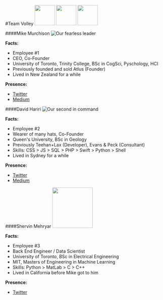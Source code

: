 #Team Volley
<a href="#mike-murchison"><img src="https://lh4.googleusercontent.com/-DgVSPN_T0SA/AAAAAAAAAAI/AAAAAAAAAAA/lMdQB0bH9mQ/s128-c-k/photo.jpg" width="64px"></a>
<a href="#david-hariri"><img src="https://lh3.googleusercontent.com/-15DCouwNT5s/AAAAAAAAAAI/AAAAAAAAAAA/O4A3I3KDqTQ/s128-c-k/photo.jpg" width="64px"></a>
<a href="#shervin-mehryar"><img src="https://media.licdn.com/mpr/mpr/shrink_200_200/p/8/005/0a1/0d5/247903e.jpg" width="64px"></a>

####Mike Murchison
![](https://lh4.googleusercontent.com/-DgVSPN_T0SA/AAAAAAAAAAI/AAAAAAAAAAA/lMdQB0bH9mQ/s128-c-k/photo.jpg "Our fearless leader")

**Facts:**
- Employee #1
- CEO, Co-Founder
- University of Toronto, Trinity College, BSc in CogSci, Pyschology, HCI
- Previously founded and sold Atlus (Founder)
- Lived in New Zealand for a while

**Presence:**
- [Twitter](https://twitter.com/mimurchison "Mike's Twitter")
- [Medium](https://medium.com/@mimurchison "Mike's Medium")

####David Hariri
![](https://lh3.googleusercontent.com/-15DCouwNT5s/AAAAAAAAAAI/AAAAAAAAAAA/O4A3I3KDqTQ/s128-c-k/photo.jpg "Our second in command")

**Facts:**
- Employee #2
- Wearer of many hats, Co-Founder
- Queen's University, BSc in Geology
- Previously Teehan+Lax (Developer), Evans & Peck (Consultant)
- Skills: CSS > JS > SQL > PHP > Swift > Python > Shell
- Lived in Sydney for a while

**Presence:**
- [Twitter](https://twitter.com/davehariri "David's Twitter")
- [Medium](https://medium.com/@davehariri "David's Medium")

####Shervin Mehryar
<img src="https://media.licdn.com/mpr/mpr/shrink_200_200/p/8/005/0a1/0d5/247903e.jpg" width="128px">

**Facts:**
- Employee #3
- Back End Engineer / Data Scientist
- University of Toronto, BSc in Electrical Engineering
- MIT, Masters of Engineering in Machine Learning
- Skills: Python > MatLab > C > C++
- Lived in California before Mike got to him

**Presence:**
- [Twitter](https://twitter.com/sherveinsteiger "Shervin's Twitter")

